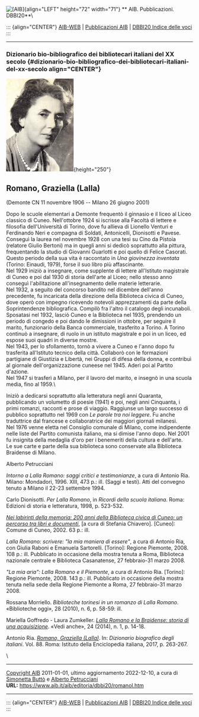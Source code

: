 ![\[AIB\]](/aib/wi/aibv72.gif){align="LEFT" height="72" width="71"}
** AIB. Pubblicazioni. DBBI20**\

::: {align="CENTER"}
[AIB-WEB](/) \| [Pubblicazioni AIB](/pubblicazioni/) \| [DBBI20 Indice
delle voci](dbbi20.htm)
:::

------------------------------------------------------------------------

### Dizionario bio-bibliografico dei bibliotecari italiani del XX secolo {#dizionario-bio-bibliografico-dei-bibliotecari-italiani-del-xx-secolo align="CENTER"}

![\[Ritratto\]](romanol.jpg){height="250"}

## Romano, Graziella (Lalla)

(Demonte CN 11 novembre 1906 -- Milano 26 giugno 2001)

Dopo le scuole elementari a Demonte frequentò il ginnasio e il liceo al
Liceo classico di Cuneo. Nell\'ottobre 1924 si iscrisse alla Facoltà di
lettere e filosofia dell\'Università di Torino, dove fu allieva di
Lionello Venturi e Ferdinando Neri e compagna di Soldati, Antonicelli,
Dionisotti e Pavese. Conseguì la laurea nel novembre 1928 con una tesi
su Cino da Pistoia (relatore Giulio Bertoni) ma in quegli anni si dedicò
soprattutto alla pittura, frequentando la studio di Giovanni Guarlotti e
poi quello di Felice Casorati. Questo periodo della sua vita è
raccontato in *Una giovinezza inventata* (Torino: Einaudi, 1979), forse
il suo libro più affascinante.\
Nel 1929 iniziò a insegnare, come supplente di lettere all\'Istituto
magistrale di Cuneo e poi dal 1930 di storia dell\'arte al Liceo; nello
stesso anno conseguì l\'abilitazione all\'insegnamento delle materie
letterarie.\
Nel 1932, a seguito del concorso bandito nel dicembre dell\'anno
precedente, fu incaricata della direzione della Biblioteca civica di
Cuneo, dove operò con impegno ricevendo notevoli apprezzamenti da parte
della Soprintendenze bibliografica. Compilò fra l\'altro il catalogo
degli incunaboli.\
Sposatasi nel 1932, lasciò Cuneo e la Biblioteca nel 1935, prendendo un
periodo di congedo e poi dando le dimissioni in ottobre, per seguire il
marito, funzionario della Banca commerciale, trasferito a Torino. A
Torino continuò a insegnare, di ruolo in un istituto magistrale e poi in
un liceo, ed espose suoi quadri in diverse mostre.\
Nel 1943, per lo sfollamento, tornò a vivere a Cuneo e l\'anno dopo fu
trasferita all\'Istituto tecnico della città. Collaborò con le
formazioni partigiane di Giustizia e Libertà, nei Gruppi di difesa della
donna, e contribuì al giornale dell\'organizzazione cuneese nel 1945.
Aderì poi al Partito d\'azione.\
Nel 1947 si trasferì a Milano, per il lavoro del marito, e insegnò in
una scuola media, fino al 1959.\

Iniziò a dedicarsi soprattutto alla letteratura negli anni Quaranta,
pubblicando un volumetto di poesie (1941) e poi, negli anni Cinquanta, i
primi romanzi, racconti e prose di viaggio. Raggiunse un largo successo
di pubblico soprattutto nel 1969 con *Le parole tra noi leggere*. Fu
anche traduttrice dal francese e collaboratrice dei maggiori giornali
milanesi.\
Nel 1976 venne eletta nel Consiglio comunale di Milano, come
indipendente nelle liste del Partito comunista italiano, ma si dimise
l\'anno dopo. Nel 2001 fu insignita della medaglia d\'oro per i
benemeriti della cultura e dell\'arte.\
Le sue carte e parte della sua biblioteca sono conservate alla
Biblioteca Braidense di Milano.

Alberto Petrucciani

*Intorno a Lalla Romano: saggi critici e testimonianze*, a cura di
Antonio Ria. Milano: Mondadori, 1996. XIII, 473 p.: ill. (Saggi e
testi). Atti del convegno tenuto a Milano il 22-23 settembre 1994.

Carlo Dionisotti. *Per Lalla Romano*, in *Ricordi della scuola
italiana*. Roma: Edizioni di storia e letteratura, 1998, p. 523-532.

*[Nei labirinti della memoria: 200 anni della Biblioteca civica di
Cuneo: un percorso tra libri e
documenti](http://www.comune.cuneo.it/fileadmin/comune_cuneo/content/amm_organiz/cultura/biblioteca_civica/pubblicazioni/pdf/200_anni.pdf)*,
\[a cura di Stefania Chiavero\]. \[Cuneo\]: Comune di Cuneo, 2002. 63
p.: ill.

*Lalla Romano: scrivere: \"la mia maniera di essere\"*, a cura di
Antonio Ria, con Giulia Raboni e Emanuela Sartorelli. \[Torino\]:
Regione Piemonte, 2008. 108 p.: ill. Pubblicato in occasione della
mostra tenuta a Roma, Biblioteca nazionale centrale e Biblioteca
Casanatense, 27 febbraio-31 marzo 2008.

*\"La mia aria\": Lalla Romano e il Piemonte*, a cura di Antonio Ria.
\[Torino\]: Regione Piemonte, 2008. 143 p.: ill. Pubblicato in occasione
della mostra tenuta nella sede della Regione Piemonte a Roma, 27
febbraio-31 marzo 2008.

Rossana Morriello. *Biblioteche torinesi in un romanzo di Lalla Romano*.
«Biblioteche oggi», 28 (2010), n. 6, p. 58-59: ill.

Mariella Goffredo - Laura Zumkeller. *[Lalla Romano e la Braidense:
storia di una
acquisizione](http://riviste.aib.it/index.php/vedianche/article/view/10142)*.
«Vedi anche», 24 (2014), n. 1, p. 14-18.

Antonio Ria. *[Romano, Graziella
(Lalla)](http://www.treccani.it/enciclopedia/graziella-romano_%28Dizionario-Biografico%29/)*.
In: *Dizionario biografico degli italiani*. Vol. 88. Roma: Istituto
della Enciclopedia italiana, 2017, p. 263-267.

\

------------------------------------------------------------------------

[Copyright AIB](/su-questo-sito/dichiarazione-di-copyright-aib-web/)
2011-01-01, ultimo aggiornamento 2022-12-10, a cura di [Simonetta
Buttò](/aib/redazione3.htm) e [Alberto
Petrucciani](/su-questo-sito/redazione-aib-web/)\
**URL:** https://www.aib.it/aib/editoria/dbbi20/romanol.htm

------------------------------------------------------------------------

::: {align="CENTER"}
[AIB-WEB](/) \| [Pubblicazioni AIB](/pubblicazioni/) \| [DBBI20 Indice
delle voci](dbbi20.htm)
:::
